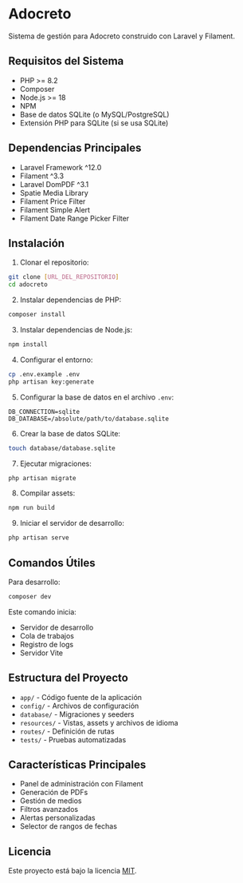 # Adocreto

Sistema de gestión para Adocreto construido con Laravel y Filament.

## Requisitos del Sistema

- PHP >= 8.2
- Composer
- Node.js >= 18
- NPM
- Base de datos SQLite (o MySQL/PostgreSQL)
- Extensión PHP para SQLite (si se usa SQLite)

## Dependencias Principales

- Laravel Framework ^12.0
- Filament ^3.3
- Laravel DomPDF ^3.1
- Spatie Media Library
- Filament Price Filter
- Filament Simple Alert
- Filament Date Range Picker Filter

## Instalación

1. Clonar el repositorio:
```bash
git clone [URL_DEL_REPOSITORIO]
cd adocreto
```

2. Instalar dependencias de PHP:
```bash
composer install
```

3. Instalar dependencias de Node.js:
```bash
npm install
```

4. Configurar el entorno:
```bash
cp .env.example .env
php artisan key:generate
```

5. Configurar la base de datos en el archivo `.env`:
```env
DB_CONNECTION=sqlite
DB_DATABASE=/absolute/path/to/database.sqlite
```

6. Crear la base de datos SQLite:
```bash
touch database/database.sqlite
```

7. Ejecutar migraciones:
```bash
php artisan migrate
```

8. Compilar assets:
```bash
npm run build
```

9. Iniciar el servidor de desarrollo:
```bash
php artisan serve
```

## Comandos Útiles

Para desarrollo:
```bash
composer dev
```
Este comando inicia:
- Servidor de desarrollo
- Cola de trabajos
- Registro de logs
- Servidor Vite

## Estructura del Proyecto

- `app/` - Código fuente de la aplicación
- `config/` - Archivos de configuración
- `database/` - Migraciones y seeders
- `resources/` - Vistas, assets y archivos de idioma
- `routes/` - Definición de rutas
- `tests/` - Pruebas automatizadas

## Características Principales

- Panel de administración con Filament
- Generación de PDFs
- Gestión de medios
- Filtros avanzados
- Alertas personalizadas
- Selector de rangos de fechas

## Licencia

Este proyecto está bajo la licencia [MIT](LICENSE.md).

